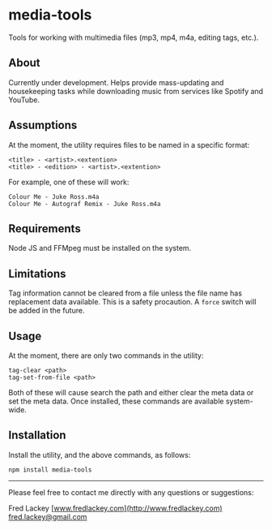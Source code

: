 # media-tools
Tools for working with multimedia files (mp3, mp4, m4a, editing tags, etc.).

## About  
Currently under development.  Helps provide mass-updating and housekeeping tasks while downloading music from services like Spotify and YouTube.

## Assumptions  
At the moment, the utility requires files to be named in a specific format:

    <title> - <artist>.<extention>
    <title> - <edition> - <artist>.<extention>

For example, one of these will work:  

    Colour Me - Juke Ross.m4a
    Colour Me - Autograf Remix - Juke Ross.m4a

## Requirements  
Node JS and FFMpeg must be installed on the system.

## Limitations  
Tag information cannot be cleared from a file unless the file name has replacement data available.  This is a safety procaution.  A `force` switch will be added in the future.

## Usage  
At the moment, there are only two commands in the utility:

    tag-clear <path>
    tag-set-from-file <path>  

Both of these will cause search the path and either clear the meta data or set the meta data.  Once installed, these commands are available system-wide.

## Installation  
Install the utility, and the above commands, as follows:

    npm install media-tools

-----

Please feel free to contact me directly with any questions or suggestions:  

Fred Lackey
[www.fredlackey.com](http://www.fredlackey.com)  
[fred.lackey@gmail.com](mailto:fred.lackey@gmail.com)  



